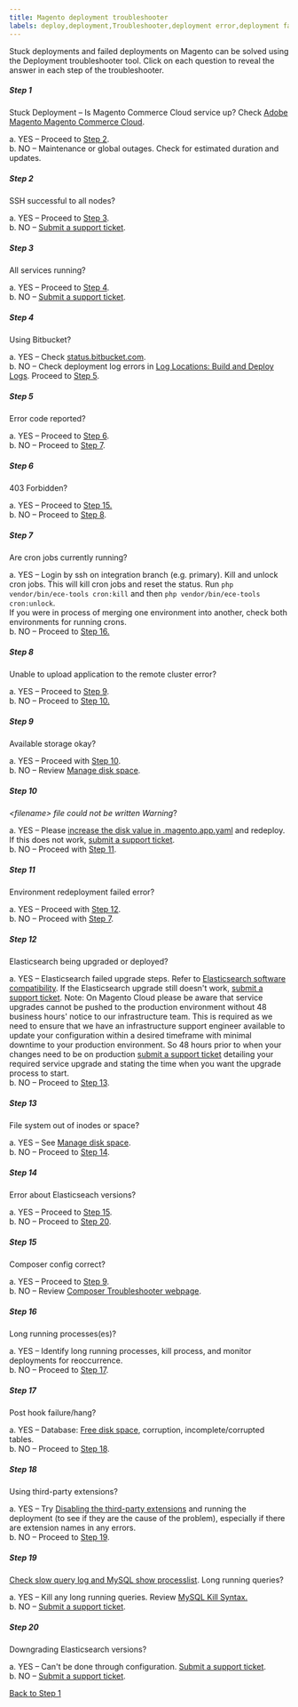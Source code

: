 ```yaml
---
title: Magento deployment troubleshooter
labels: deploy,deployment,Troubleshooter,deployment error,deployment fails,stuck deployment
---
```


<div class="zd-accordion">
<div class="zd-accordion-panel" id="zd-accordion-1">
<p>Stuck deployments and failed deployments on Magento can be solved using the Deployment troubleshooter tool. Click on each question to reveal the answer in each step of the troubleshooter.</p>
<h5>Step 1</h5>
<div class="zd-accordion-section">Stuck Deployment – Is Magento Commerce Cloud service up? Check <a href="https://status.adobe.com/products/3350/">Adobe Magento Magento Commerce Cloud</a>. </div>
<p class="zd-accordion-text" id="zd-accordion-1">a. YES – Proceed to <a class="accordion-anchor" href="#zd-accordion-2">Step 2</a>.<br/>b. NO – Maintenance or global outages. Check for estimated duration and updates.</p>
</div>
<!---------This is one whole accordion panel.--------------->
<div class="zd-accordion-panel" id="zd-accordion-2">
<h5>Step 2</h5>
<div class="zd-accordion-section">SSH successful to all nodes?</div>
<p class="zd-accordion-text" id="zd-accordion-2">a. YES – Proceed to <a class="accordion-anchor" href="#zd-accordion-3">Step 3</a>.<br/>b. NO – <a href="https://support.magento.com/hc/en-us/articles/360019088251">Submit a support ticket</a>.</p>
</div>
<!---------This is one whole accordion panel.--------------->
<div class="zd-accordion-panel" id="zd-accordion-3">
<h5>Step 3</h5>
<div class="zd-accordion-section">All services running?</div>
<p class="zd-accordion-text" id="zd-accordion-3">a. YES – Proceed to <a class="accordion-anchor" href="#zd-accordion-4">Step 4</a>.<br/>b. NO – <a href="https://support.magento.com/hc/en-us/articles/360019088251">Submit a support ticket</a>.</p>
</div>
<!---------This is one whole accordion panel.--------------->
<div class="zd-accordion-panel" id="zd-accordion-4">
<h5>Step 4</h5>
<div class="zd-accordion-section">Using Bitbucket?</div>
<p class="zd-accordion-text" id="zd-accordion-4">a. YES – Check <a href="https://bitbucket.status.atlassian.com/">status.bitbucket.com</a>.<br/>b. NO – Check deployment log errors in <a href="https://devdocs.magento.com/cloud/project/log-locations.html#build-and-deploy-logs">Log Locations: Build and Deploy Logs</a>. Proceed to <a class="accordion-anchor" href="#zd-accordion-5">Step 5</a>.</p>
</div>
<!---------This is one whole accordion panel.--------------->
<div class="zd-accordion-panel" id="zd-accordion-5">
<h5>Step 5</h5>
<div class="zd-accordion-section">Error code reported?</div>
<p class="zd-accordion-text" id="zd-accordion-5">a. YES – Proceed to <a class="accordion-anchor" href="#zd-accordion-6">Step 6</a>.<br/>b. NO – Proceed to <a class="accordion-anchor" href="#zd-accordion-7">Step 7</a>.</p>
</div>
<!---------This is one whole accordion panel.--------------->
<div class="zd-accordion-panel" id="zd-accordion-6">
<h5>Step 6</h5>
<div class="zd-accordion-section">403 Forbidden?</div>
<p class="zd-accordion-text" id="zd-accordion-6">a. YES – Proceed to <a class="accordion-anchor" href="#zd-accordion-15">Step 15.</a> <br/>b. NO – Proceed to <a class="accordion-anchor" href="#zd-accordion-8">Step 8</a>.</p>
</div>
<!---------This is one whole accordion panel.--------------->
<div class="zd-accordion-panel" id="zd-accordion-7">
<h5>Step 7</h5>
<div class="zd-accordion-section">Are cron jobs currently running?</div>
<p class="zd-accordion-text">a. YES – Login by ssh on integration branch (e.g. primary). Kill and unlock cron jobs. This will kill cron jobs and reset the status. Run <code>php vendor/bin/ece-tools cron:kill</code> and then <code>php vendor/bin/ece-tools cron:unlock</code>.<br/>If you were in process of merging one environment into another, check both environments for running crons. <br/>b. NO – Proceed to <a class="accordion-anchor" href="#zd-accordion-16">Step 16.</a> </p>
</div>
<!---------This is one whole accordion panel.--------------->
<div class="zd-accordion-panel" id="zd-accordion-8">
<h5>Step 8</h5>
<div class="zd-accordion-section">Unable to upload application to the remote cluster error?</div>
<p class="zd-accordion-text" id="zd-accordion-8">a. YES – Proceed to <a class="accordion-anchor" href="#zd-accordion-9">Step 9</a>.<br/>b. NO – Proceed to <a class="accordion-anchor" href="#zd-accordion-10">Step 10.</a></p>
</div>
<!---------This is one whole accordion panel.--------------->
<div class="zd-accordion-panel" id="zd-accordion-9">
<h5>Step 9</h5>
<div class="zd-accordion-section">Available storage okay?</div>
<p class="zd-accordion-text" id="zd-accordion-9">a. YES – Proceed with <a class="accordion-anchor" href="#zd-accordion-10">Step 10</a>.<br/>b. NO – Review <a href="https://devdocs.magento.com/cloud/project/manage-disk-space.html">Manage disk space</a>.</p>
</div>
<!---------This is one whole accordion panel.--------------->
<div class="zd-accordion-panel" id="zd-accordion-10">
<h5>Step 10</h5>
<div class="zd-accordion-section">
<em>&lt;filename> file could not be written Warning</em>?</div>
<p class="zd-accordion-text" id="zd-accordion-10">a. YES – Please <a href="https://devdocs.magento.com/cloud/project/manage-disk-space.html#application-disk-space">increase the disk value in .magento.app.yaml</a> and redeploy. If this does not work, <a href="https://support.magento.com/hc/en-us/articles/360019088251">submit a support ticket</a>.<br/>b. NO – Proceed with <a class="accordion-anchor" href="#zd-accordion-11">Step 11</a>.</p>
</div>
<!---------This is one whole accordion panel.--------------->
<div class="zd-accordion-panel" id="zd-accordion-11">
<h5>Step 11 </h5>
<div class="zd-accordion-section">Environment redeployment failed error?</div>
<p class="zd-accordion-text" id="zd-accordion-11">a. YES – Proceed with <a class="accordion-anchor" href="#zd-accordion-12">Step 12</a>.<br/>b. NO – Proceed with <a class="accordion-anchor" href="#zd-accordion-7">Step 7</a>.</p>
</div>
<!---------This is one whole accordion panel.--------------->
<div class="zd-accordion-panel" id="zd-accordion-12">
<h5>Step 12</h5>
<div class="zd-accordion-section">Elasticsearch being upgraded or deployed?</div>
<p class="zd-accordion-text" id="zd-accordion-12">a. YES – Elasticsearch failed upgrade steps. Refer to <a href="https://www.elastic.co/guide/en/elasticsearch/reference/current/setup-upgrade.html">Elasticsearch software compatibility</a>. If the Elasticsearch upgrade still doesn't work, <a href="https://support.magento.com/hc/en-us/articles/360019088251">submit a support ticket</a>. Note: On Magento Cloud please be aware that service upgrades cannot be pushed to the production environment without 48 business hours' notice to our infrastructure team. This is required as we need to ensure that we have an infrastructure support engineer available to update your configuration within a desired timeframe with minimal downtime to your production environment. So 48 hours prior to when your changes need to be on production <a href="https://support.magento.com/hc/en-us/articles/360019088251">submit a support ticket</a> detailing your required service upgrade and stating the time when you want the upgrade process to start.<br/>b. NO – Proceed to <a class="accordion-anchor" href="#zd-accordion-13">Step 13</a>.</p>
</div>
<!---------This is one whole accordion panel.--------------->
<div class="zd-accordion-panel" id="zd-accordion-13">
<h5>Step 13</h5>
<div class="zd-accordion-section">File system out of inodes or space?</div>
<p class="zd-accordion-text" id="zd-accordion-13">a. YES – See <a href="https://devdocs.magento.com/cloud/project/manage-disk-space.html">Manage disk space</a>.<br/>b. NO – Proceed to <a class="accordion-anchor" href="#zd-accordion-14">Step 14</a>.</p>
</div>
<!---------This is one whole accordion panel.--------------->
<div class="zd-accordion-panel" id="zd-accordion-14">
<h5>Step 14</h5>
<div class="zd-accordion-section">Error about Elasticseach versions?</div>
<p class="zd-accordion-text" id="zd-accordion-14">a. YES – Proceed to <a class="accordion-anchor" href="#zd-accordion-15">Step 15</a>. <br/>b. NO – Proceed to <a class="accordion-anchor" href="#zd-accordion-20">Step 20</a>. </p>
</div>
<!---------This is one whole accordion panel.--------------->
<div class="zd-accordion-panel" id="zd-accordion-15">
<h5>Step 15</h5>
<div class="zd-accordion-section">Composer config correct? </div>
<p class="zd-accordion-text" id="zd-accordion-15">a. YES – Proceed to <a class="accordion-anchor" href="#zd-accordion-9">Step 9</a>.<br/>b. NO –  Review <a href="https://getcomposer.org/doc/articles/troubleshooting.md">Composer Troubleshooter webpage</a>.</p>
</div>
<!---------This is one whole accordion panel.--------------->
<div class="zd-accordion-panel" id="zd-accordion-16">
<h5>Step 16</h5>
<div class="zd-accordion-section">Long running processes(es)?</div>
<p class="zd-accordion-text" id="zd-accordion-16">a. YES – Identify long running processes, kill process, and monitor deployments for reoccurrence.<br/>b. NO – Proceed to <a class="accordion-anchor" href="#zd-accordion-17">Step 17</a>.</p>
</div>
<!---------This is one whole accordion panel.--------------->
<div class="zd-accordion-panel" id="zd-accordion-17">
<h5>Step 17</h5>
<div class="zd-accordion-section">Post hook failure/hang?</div>
<p class="zd-accordion-text" id="zd-accordion-17">a. YES – Database: <a href="https://devdocs.magento.com/cloud/project/manage-disk-space.html#allocating-disk-space">Free disk space</a>, corruption, incomplete/corrupted tables.<br/>b.  NO – Proceed to <a class="accordion-anchor" href="#zd-accordion-18">Step 18</a>.</p>
</div>
<!---------This is one whole accordion panel.--------------->
<div class="zd-accordion-panel" id="zd-accordion-18">
<h5>Step 18</h5>
<div class="zd-accordion-section">Using third-party extensions?</div>
<p class="zd-accordion-text" id="zd-accordion-18">a. YES – Try <a href="https://devdocs.magento.com/cloud/howtos/install-components.html#manage-extensions">Disabling the third-party extensions</a> and running the deployment (to see if they are the cause of the problem), especially if there are extension names in any errors.<br/>b. NO – Proceed to <a class="accordion-anchor" href="#zd-accordion-19">Step 19</a>.</p>
</div>
<!---------This is one whole accordion panel.--------------->
<div class="zd-accordion-panel" id="zd-accordion-19">
<h5>Step 19</h5>
<div class="zd-accordion-section">
<a href="https://support.magento.com/hc/en-us/articles/360030903091">Check slow query log and MySQL show processlist</a>. Long running queries?</div>
<p class="zd-accordion-text">a. YES – Kill any long running queries. Review <a href="https://dev.mysql.com/doc/refman/8.0/en/kill.html">MySQL Kill Syntax.<br/></a>b. NO – <a href="https://support.magento.com/hc/en-us/articles/360019088251">Submit a support ticket</a>.</p>
</div>
<!---------This is one whole accordion panel.--------------->
<div class="zd-accordion-panel" id="zd-accordion-20">
<h5>Step 20</h5>
<div class="zd-accordion-section">Downgrading Elasticsearch versions?</div>
<p class="zd-accordion-text" id="zd-accordion-20">a. YES – Can't be done through configuration. <a href="https://support.magento.com/hc/en-us/articles/360019088251">Submit a support ticket</a>.<br/>b. NO – <a href="https://support.magento.com/hc/en-us/articles/360019088251">Submit a support ticket</a>.</p>
</div>
<p><a href="#zd-accordion-1">Back to Step 1</a></p>
</div>